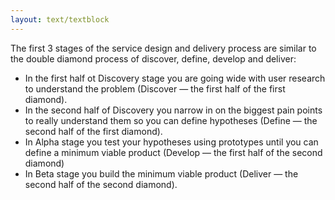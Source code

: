```yaml
---
layout: text/textblock
---
```


The first 3 stages of the service design and delivery process are similar to the double diamond process of discover, define, develop and deliver:
- In the first half ot Discovery stage you are going wide with user research to understand the problem (Discover — the first half of the first diamond).
- In the second half of Discovery you narrow in on the biggest pain points to really understand them so you can define hypotheses (Define — the second half of the first diamond).
- In Alpha stage you test your hypotheses using prototypes until you can define a minimum viable product (Develop — the first half of the second diamond)
- In Beta stage you build the minimum viable product (Deliver — the second half of the second diamond).
